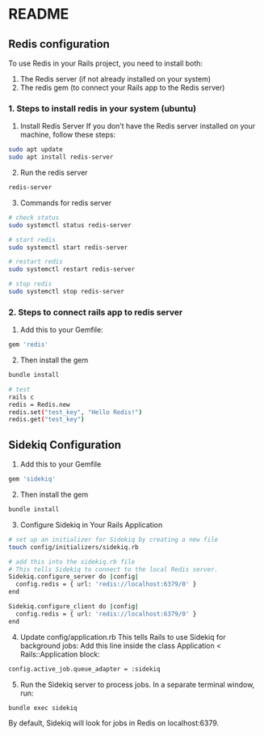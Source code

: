 # README

## Redis configuration
To use Redis in your Rails project, you need to install both:

1. The Redis server (if not already installed on your system)
2. The redis gem (to connect your Rails app to the Redis server)


### 1. Steps to install redis in your system (ubuntu)
1. Install Redis Server
If you don’t have the Redis server installed on your machine, follow these steps:

``` bash
sudo apt update
sudo apt install redis-server
```

2. Run the redis server

```bash
redis-server
```

3. Commands for redis server
```bash
# check status
sudo systemctl status redis-server

# start redis
sudo systemctl start redis-server

# restart redis
sudo systemctl restart redis-server

# stop redis
sudo systemctl stop redis-server
```

### 2. Steps to connect rails app to redis server
1. Add this to your Gemfile:

```bash
gem 'redis'
```

2. Then install the gem

```bash
bundle install

# test
rails c
redis = Redis.new
redis.set("test_key", "Hello Redis!")
redis.get("test_key") 
```

## Sidekiq Configuration
1. Add this to your Gemfile

```bash
gem 'sidekiq'
```

2. Then install the gem

```bash
bundle install
```

3. Configure Sidekiq in Your Rails Application

```bash
# set up an initializer for Sidekiq by creating a new file
touch config/initializers/sidekiq.rb

# add this into the sidekiq.rb file
# This tells Sidekiq to connect to the local Redis server.
Sidekiq.configure_server do |config|
  config.redis = { url: 'redis://localhost:6379/0' }
end

Sidekiq.configure_client do |config|
  config.redis = { url: 'redis://localhost:6379/0' }
end
```

4. Update config/application.rb
This tells Rails to use Sidekiq for background jobs:
Add this line inside the class Application < Rails::Application block:

```bash
config.active_job.queue_adapter = :sidekiq
```

5. Run the Sidekiq server to process jobs. In a separate terminal window, run:

```bash
bundle exec sidekiq
```
By default, Sidekiq will look for jobs in Redis on localhost:6379.
